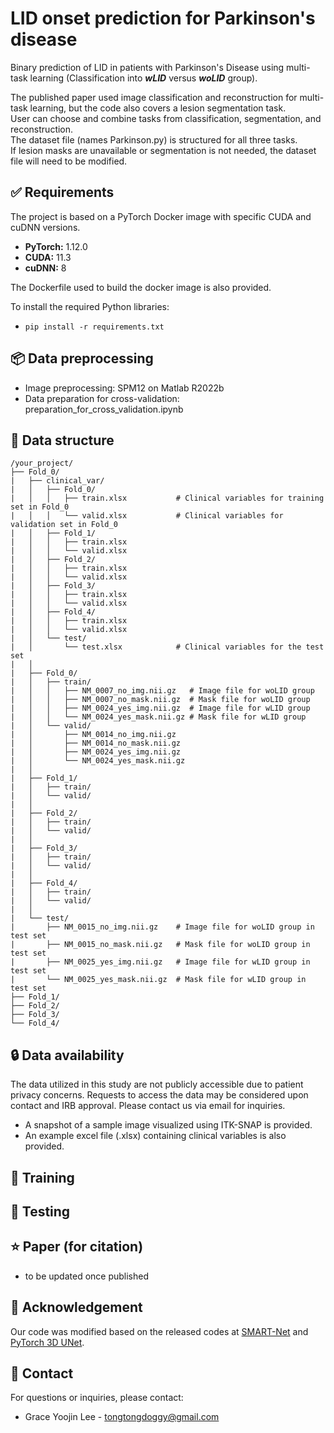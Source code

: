 # LID onset prediction for Parkinson's disease
Binary prediction of LID in patients with Parkinson's Disease using multi-task learning
(Classification into ***wLID*** versus ***woLID*** group).

The published paper used image classification and reconstruction for multi-task learning, but the code also covers a lesion segmentation task.  
User can choose and combine tasks from classification, segmentation, and reconstruction.  
The dataset file (names Parkinson.py) is structured for all three tasks.  
If lesion masks are unavailable or segmentation is not needed, the dataset file will need to be modified.

## ✅ Requirements
The project is based on a PyTorch Docker image with specific CUDA and cuDNN versions.

- **PyTorch:** 1.12.0  
- **CUDA:** 11.3  
- **cuDNN:** 8

The Dockerfile used to build the docker image is also provided.

To install the required Python libraries:  
- ```pip install -r requirements.txt```

## 📦 Data preprocessing
- Image preprocessing: SPM12 on Matlab R2022b  
- Data preparation for cross-validation: preparation_for_cross_validation.ipynb

## 📂 Data structure
    /your_project/
    ├── Fold_0/
    |   ├── clinical_var/
    |   │   ├── Fold_0/
    |   │   │   ├── train.xlsx           # Clinical variables for training set in Fold_0
    |   │   │   └── valid.xlsx           # Clinical variables for validation set in Fold_0
    |   │   ├── Fold_1/
    |   │   │   ├── train.xlsx
    |   │   │   └── valid.xlsx
    |   │   ├── Fold_2/
    |   │   │   ├── train.xlsx
    |   │   │   └── valid.xlsx
    |   │   ├── Fold_3/
    |   │   │   ├── train.xlsx
    |   │   │   └── valid.xlsx
    |   │   ├── Fold_4/
    |   │   │   ├── train.xlsx
    |   │   │   └── valid.xlsx
    |   │   └── test/
    |   │       └── test.xlsx            # Clinical variables for the test set
    |   │
    |   ├── Fold_0/
    |   │   ├── train/
    |   │   │   ├── NM_0007_no_img.nii.gz   # Image file for woLID group
    |   │   │   ├── NM_0007_no_mask.nii.gz  # Mask file for woLID group
    |   │   │   ├── NM_0024_yes_img.nii.gz  # Image file for wLID group
    |   │   │   └── NM_0024_yes_mask.nii.gz # Mask file for wLID group
    |   │   └── valid/
    |   │       ├── NM_0014_no_img.nii.gz
    |   │       ├── NM_0014_no_mask.nii.gz
    |   │       ├── NM_0024_yes_img.nii.gz
    |   │       └── NM_0024_yes_mask.nii.gz
    |   │
    |   ├── Fold_1/
    |   │   ├── train/
    |   │   └── valid/
    |   │
    |   ├── Fold_2/
    |   │   ├── train/
    |   │   └── valid/
    |   │
    |   ├── Fold_3/
    |   │   ├── train/
    |   │   └── valid/
    |   │
    |   ├── Fold_4/
    |   │   ├── train/
    |   │   └── valid/
    |   │
    |   └── test/
    |       ├── NM_0015_no_img.nii.gz    # Image file for woLID group in test set
    |       ├── NM_0015_no_mask.nii.gz   # Mask file for woLID group in test set
    |       ├── NM_0025_yes_img.nii.gz   # Image file for wLID group in test set
    |       └── NM_0025_yes_mask.nii.gz  # Mask file for wLID group in test set
    ├── Fold_1/
    ├── Fold_2/
    ├── Fold_3/
    └── Fold_4/



## 🔒 Data availability
The data utilized in this study are not publicly accessible due to patient privacy concerns. 
Requests to access the data may be considered upon contact and IRB approval. Please contact us via email for inquiries.

- A snapshot of a sample image visualized using ITK-SNAP is provided.  
- An example excel file (.xlsx) containing clinical variables is also provided.  

## 🚀 Training


## 🧪 Testing


## ⭐ Paper (for citation)
- to be updated once published

## 🙏 Acknowledgement
Our code was modified based on the released codes at [SMART-Net](https://github.com/mi2rl/SMART-Net) and [PyTorch 3D UNet](https://github.com/wolny/pytorch-3dunet).

## 📧 Contact
For questions or inquiries, please contact:
- Grace Yoojin Lee - tongtongdoggy@gmail.com

